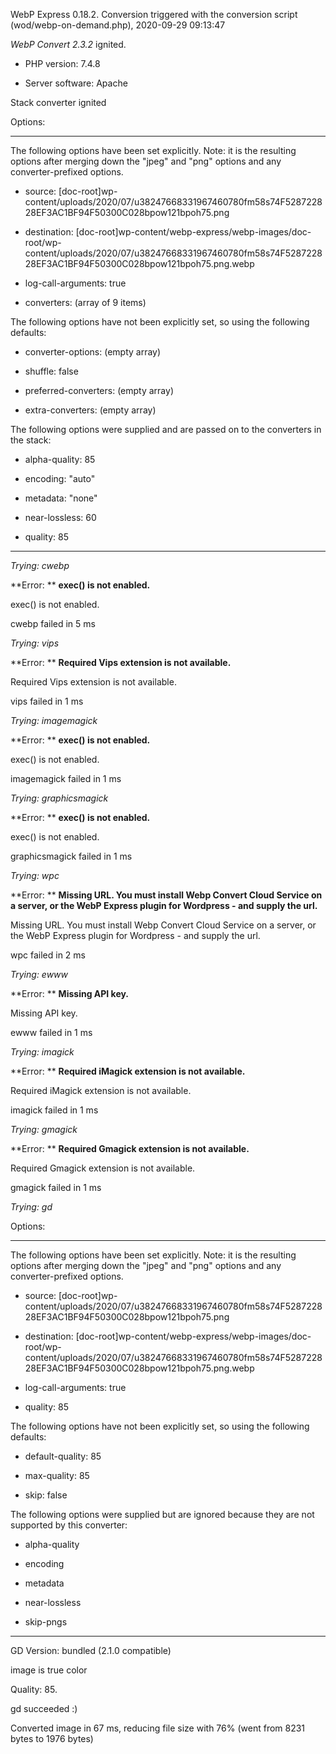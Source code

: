 WebP Express 0.18.2. Conversion triggered with the conversion script (wod/webp-on-demand.php), 2020-09-29 09:13:47

*WebP Convert 2.3.2*  ignited.
- PHP version: 7.4.8
- Server software: Apache

Stack converter ignited

Options:
------------
The following options have been set explicitly. Note: it is the resulting options after merging down the "jpeg" and "png" options and any converter-prefixed options.
- source: [doc-root]wp-content/uploads/2020/07/u38247668331967460780fm58s74F528722828EF3AC1BF94F50300C028bpow121bpoh75.png
- destination: [doc-root]wp-content/webp-express/webp-images/doc-root/wp-content/uploads/2020/07/u38247668331967460780fm58s74F528722828EF3AC1BF94F50300C028bpow121bpoh75.png.webp
- log-call-arguments: true
- converters: (array of 9 items)

The following options have not been explicitly set, so using the following defaults:
- converter-options: (empty array)
- shuffle: false
- preferred-converters: (empty array)
- extra-converters: (empty array)

The following options were supplied and are passed on to the converters in the stack:
- alpha-quality: 85
- encoding: "auto"
- metadata: "none"
- near-lossless: 60
- quality: 85
------------


*Trying: cwebp* 

**Error: ** **exec() is not enabled.** 
exec() is not enabled.
cwebp failed in 5 ms

*Trying: vips* 

**Error: ** **Required Vips extension is not available.** 
Required Vips extension is not available.
vips failed in 1 ms

*Trying: imagemagick* 

**Error: ** **exec() is not enabled.** 
exec() is not enabled.
imagemagick failed in 1 ms

*Trying: graphicsmagick* 

**Error: ** **exec() is not enabled.** 
exec() is not enabled.
graphicsmagick failed in 1 ms

*Trying: wpc* 

**Error: ** **Missing URL. You must install Webp Convert Cloud Service on a server, or the WebP Express plugin for Wordpress - and supply the url.** 
Missing URL. You must install Webp Convert Cloud Service on a server, or the WebP Express plugin for Wordpress - and supply the url.
wpc failed in 2 ms

*Trying: ewww* 

**Error: ** **Missing API key.** 
Missing API key.
ewww failed in 1 ms

*Trying: imagick* 

**Error: ** **Required iMagick extension is not available.** 
Required iMagick extension is not available.
imagick failed in 1 ms

*Trying: gmagick* 

**Error: ** **Required Gmagick extension is not available.** 
Required Gmagick extension is not available.
gmagick failed in 1 ms

*Trying: gd* 

Options:
------------
The following options have been set explicitly. Note: it is the resulting options after merging down the "jpeg" and "png" options and any converter-prefixed options.
- source: [doc-root]wp-content/uploads/2020/07/u38247668331967460780fm58s74F528722828EF3AC1BF94F50300C028bpow121bpoh75.png
- destination: [doc-root]wp-content/webp-express/webp-images/doc-root/wp-content/uploads/2020/07/u38247668331967460780fm58s74F528722828EF3AC1BF94F50300C028bpow121bpoh75.png.webp
- log-call-arguments: true
- quality: 85

The following options have not been explicitly set, so using the following defaults:
- default-quality: 85
- max-quality: 85
- skip: false

The following options were supplied but are ignored because they are not supported by this converter:
- alpha-quality
- encoding
- metadata
- near-lossless
- skip-pngs
------------

GD Version: bundled (2.1.0 compatible)
image is true color
Quality: 85. 
gd succeeded :)

Converted image in 67 ms, reducing file size with 76% (went from 8231 bytes to 1976 bytes)
